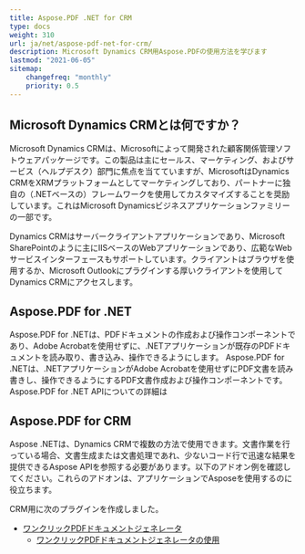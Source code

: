 ```yaml
---
title: Aspose.PDF .NET for CRM
type: docs
weight: 310
url: ja/net/aspose-pdf-net-for-crm/
description: Microsoft Dynamics CRM用Aspose.PDFの使用方法を学びます
lastmod: "2021-06-05"
sitemap:
    changefreq: "monthly"
    priority: 0.5
---
```


## Microsoft Dynamics CRMとは何ですか？

Microsoft Dynamics CRMは、Microsoftによって開発された顧客関係管理ソフトウェアパッケージです。この製品は主にセールス、マーケティング、およびサービス（ヘルプデスク）部門に焦点を当てていますが、MicrosoftはDynamics CRMをXRMプラットフォームとしてマーケティングしており、パートナーに独自の（.NETベースの）フレームワークを使用してカスタマイズすることを奨励しています。これはMicrosoft Dynamicsビジネスアプリケーションファミリーの一部です。

Dynamics CRMはサーバークライアントアプリケーションであり、Microsoft SharePointのように主にIISベースのWebアプリケーションであり、広範なWebサービスインターフェースもサポートしています。クライアントはブラウザを使用するか、Microsoft Outlookにプラグインする厚いクライアントを使用してDynamics CRMにアクセスします。

## Aspose.PDF for .NET

Aspose.PDF for .NETは、PDFドキュメントの作成および操作コンポーネントであり、Adobe Acrobatを使用せずに、.NETアプリケーションが既存のPDFドキュメントを読み取り、書き込み、操作できるようにします。
Aspose.PDF for .NETは、.NETアプリケーションがAdobe Acrobatを使用せずにPDF文書を読み書きし、操作できるようにするPDF文書作成および操作コンポーネントです。
Aspose.PDF for .NET APIについての詳細は

## Aspose.PDF for CRM

Aspose .NETは、Dynamics CRMで複数の方法で使用できます。文書作業を行っている場合、文書生成または文書処理であれ、少ないコード行で迅速な結果を提供できるAspose APIを参照する必要があります。以下のアドオン例を確認してください。これらのアドオンは、アプリケーションでAsposeを使用するのに役立ちます。

CRM用に次のプラグインを作成しました。

- [ワンクリックPDFドキュメントジェネレータ](/pdf/net/oneclick-pdf-document-generator/)
  - [ワンクリックPDFドキュメントジェネレータの使用](/pdf/net/using-oneclick-pdf-document-generator/)

